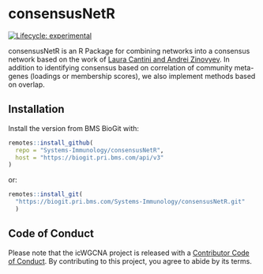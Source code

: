 
<!-- README.md is generated from README.Rmd. Please edit that file -->

# consensusNetR

<!-- badges: start -->

[![Lifecycle:
experimental](https://img.shields.io/badge/lifecycle-experimental-orange.svg)](https://lifecycle.r-lib.org/articles/stages.html#experimental)
<!-- badges: end -->

consensusNetR is an R Package for combining networks into a consensus
network based on the work of [Laura Cantini and Andrei
Zinovyev](https://academic.oup.com/bioinformatics/article/35/21/4307/5426054).
In addition to identifying consensus based on correlation of community
meta-genes (loadings or membership scores), we also implement methods
based on overlap.

## Installation

Install the version from BMS BioGit with:

``` r
remotes::install_github(
  repo = "Systems-Immunology/consensusNetR", 
  host = "https://biogit.pri.bms.com/api/v3"
)
```

or:

``` r
remotes::install_git(
  "https://biogit.pri.bms.com/Systems-Immunology/consensusNetR.git"
  )
```

## Code of Conduct

Please note that the icWGCNA project is released with a [Contributor
Code of
Conduct](https://contributor-covenant.org/version/2/0/CODE_OF_CONDUCT.html).
By contributing to this project, you agree to abide by its terms.
